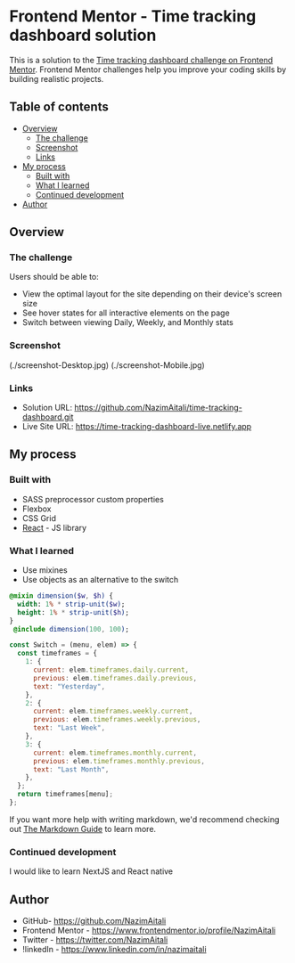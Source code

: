 # Frontend Mentor - Time tracking dashboard solution

This is a solution to the [Time tracking dashboard challenge on Frontend Mentor](https://www.frontendmentor.io/challenges/time-tracking-dashboard-UIQ7167Jw). Frontend Mentor challenges help you improve your coding skills by building realistic projects.

## Table of contents

- [Overview](#overview)
  - [The challenge](#the-challenge)
  - [Screenshot](#screenshot)
  - [Links](#links)
- [My process](#my-process)
  - [Built with](#built-with)
  - [What I learned](#what-i-learned)
  - [Continued development](#continued-development)
- [Author](#author)

## Overview

### The challenge

Users should be able to:

- View the optimal layout for the site depending on their device's screen size
- See hover states for all interactive elements on the page
- Switch between viewing Daily, Weekly, and Monthly stats

### Screenshot

(./screenshot-Desktop.jpg)
(./screenshot-Mobile.jpg)

### Links

- Solution URL: https://github.com/NazimAitali/time-tracking-dashboard.git
- Live Site URL: https://time-tracking-dashboard-live.netlify.app

## My process

### Built with

- SASS preprocessor custom properties
- Flexbox
- CSS Grid
- [React](https://reactjs.org/) - JS library

### What I learned

- Use mixines
- Use objects as an alternative to the switch

```sass
@mixin dimension($w, $h) {
  width: 1% * strip-unit($w);
  height: 1% * strip-unit($h);
}
 @include dimension(100, 100);
```

```js
const Switch = (menu, elem) => {
  const timeframes = {
    1: {
      current: elem.timeframes.daily.current,
      previous: elem.timeframes.daily.previous,
      text: "Yesterday",
    },
    2: {
      current: elem.timeframes.weekly.current,
      previous: elem.timeframes.weekly.previous,
      text: "Last Week",
    },
    3: {
      current: elem.timeframes.monthly.current,
      previous: elem.timeframes.monthly.previous,
      text: "Last Month",
    },
  };
  return timeframes[menu];
};
```

If you want more help with writing markdown, we'd recommend checking out [The Markdown Guide](https://www.markdownguide.org/) to learn more.

### Continued development

I would like to learn NextJS and React native

## Author

- GitHub- https://github.com/NazimAitali
- Frontend Mentor - https://www.frontendmentor.io/profile/NazimAitali
- Twitter - https://twitter.com/NazimAitali
- !linkedIn - https://www.linkedin.com/in/nazimaitali
